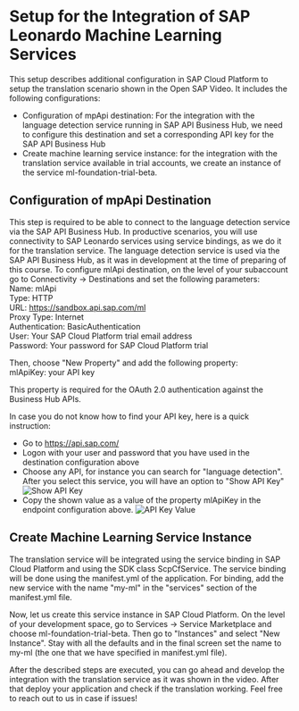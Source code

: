 # Setup for the Integration of SAP Leonardo Machine Learning Services
This setup describes additional configuration in SAP Cloud Platform to setup the translation scenario shown in the Open SAP Video. It includes the following configurations:
* Configuration of mpApi destination: For the integration with the language detection service running in SAP API Business Hub, we need to configure this destination and set a corresponding API key for the SAP API Business Hub
* Create machine learning service instance: for the integration with the translation service available in trial accounts, we create an instance of the service ml-foundation-trial-beta. 

## Configuration of mpApi Destination
This step is required to be able to connect to the language detection service via the SAP API Business Hub. In productive scenarios, you will use connectivity to SAP Leonardo services using service bindings, as we do it for the translation service. The language detection service is used via the SAP API Business Hub, as it was in development at the time of preparing of this course. 
To configure mlApi destination, on the level of your subaccount go to Connectivity -> Destinations and set the following parameters: <br>
Name: mlApi <br>
Type: HTTP <br>
URL: https://sandbox.api.sap.com/ml <br>
Proxy Type: Internet <br>
Authentication: BasicAuthentication <br>
User: Your SAP Cloud Platform trial email address <br>
Password: Your password for SAP Cloud Platform trial <br>

Then, choose "New Property" and add the following property: <br>
mlApiKey: your API key <br>

This property is required for the OAuth 2.0 authentication against the Business Hub APIs.

In case you do not know how to find your API key, here is a quick instruction: 
* Go to https://api.sap.com/
* Logon with your user and password that you have used in the destination configuration above
* Choose any API, for instance you can search for "language detection". After you select this service, you will have an option to "Show API Key"
![Show API Key]()
* Copy the shown value as a value of the property mlApiKey in the endpoint configuration above.
![API Key Value]()

## Create Machine Learning Service Instance
The translation service will be integrated using the service binding in SAP Cloud Platform and using the SDK class ScpCfService.
The service binding will be done using the manifest.yml of the application. For binding, add the new service with the name "my-ml" in the "services" section of the manifest.yml file.

Now, let us create this service instance in SAP Cloud Platform. On the level of your development space, go to Services -> Service Marketplace and choose ml-foundation-trial-beta. Then go to "Instances" and select "New Instance". Stay with all the defaults and in the final screen set the name to my-ml (the one that we have specified in manifest.yml file).

After the described steps are executed, you can go ahead and develop the integration with the translation service as it was shown in the video. After that deploy your application and check if the translation working. Feel free to reach out to us in case if issues!
